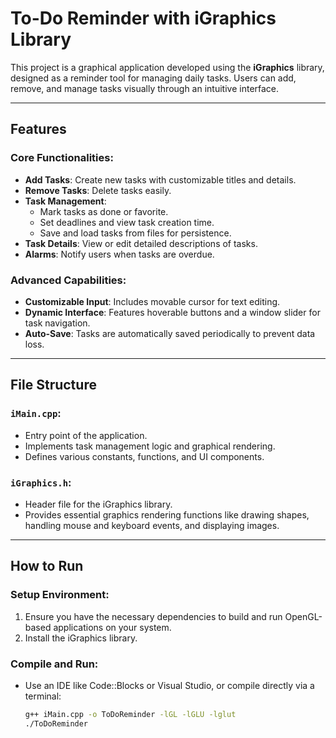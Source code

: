 # To-Do Reminder with iGraphics Library

This project is a graphical application developed using the **iGraphics** library, designed as a reminder tool for managing daily tasks. Users can add, remove, and manage tasks visually through an intuitive interface.

---

## Features

### Core Functionalities:
- **Add Tasks**: Create new tasks with customizable titles and details.
- **Remove Tasks**: Delete tasks easily.
- **Task Management**:
  - Mark tasks as done or favorite.
  - Set deadlines and view task creation time.
  - Save and load tasks from files for persistence.
- **Task Details**: View or edit detailed descriptions of tasks.
- **Alarms**: Notify users when tasks are overdue.

### Advanced Capabilities:
- **Customizable Input**: Includes movable cursor for text editing.
- **Dynamic Interface**: Features hoverable buttons and a window slider for task navigation.
- **Auto-Save**: Tasks are automatically saved periodically to prevent data loss.

---

## File Structure

### `iMain.cpp`:
- Entry point of the application.
- Implements task management logic and graphical rendering.
- Defines various constants, functions, and UI components.

### `iGraphics.h`:
- Header file for the iGraphics library.
- Provides essential graphics rendering functions like drawing shapes, handling mouse and keyboard events, and displaying images.

---

## How to Run

### Setup Environment:
1. Ensure you have the necessary dependencies to build and run OpenGL-based applications on your system.
2. Install the iGraphics library.

### Compile and Run:
- Use an IDE like Code::Blocks or Visual Studio, or compile directly via a terminal:
  ```sh
  g++ iMain.cpp -o ToDoReminder -lGL -lGLU -lglut
  ./ToDoReminder
